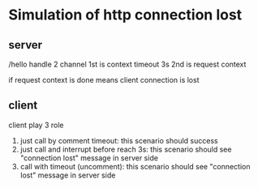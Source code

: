 # Simulation of http connection lost

## server

/hello handle 2 channel
1st is context timeout 3s
2nd is request context

if request context is done means client connection is lost

## client

client play 3 role

1. just call by comment timeout: this scenario should success
2. just call and interrupt before reach 3s: this scenario should see "connection lost" message in server side
3. call with timeout (uncomment): this scenario should see "connection lost" message in server side
